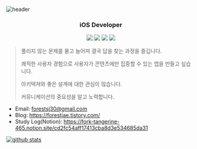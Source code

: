 ![header](https://capsule-render.vercel.app/api?type=Rect&color=0:228b22,10:1f7d1f,100:0a2a0a&height=180&section=header&text=Lee%20SeungJae&desc=ForestJae&fontColor=ffffff&fontSize=70&animation=fadeIn&fontAlignY=45&descAlignY=75)


<h3 align="center">
iOS Developer
</h3>
  
<p align="center">
<img src="https://img.shields.io/badge/iOS-000000?style=flat-square&logo=apple&logoColor=white"/></a>
<img src="https://img.shields.io/badge/Swift-F05138?style=flat-square&logo=Swift&logoColor=white"/></a>
<img src="https://img.shields.io/badge/Xcode-147EFB?style=flat-square&logo=Xcode&logoColor=white"/></a>
<img src="https://img.shields.io/badge/ReactiveX-B7178C?style=flat-square&logo=ReactiveX&logoColor=white"/></a>

> 풀리지 않는 문제를 물고 늘어져 결국 답을 찾는 과정을 즐깁니다.
> 
> 쾌적한 사용자 경험으로 사용자가 콘텐츠에만 집중할 수 있는 앱을 만들고 싶습니다.
> 
> 아키텍쳐와 좋은 설계에 대한 관심이 많습니다.
> 
> 커뮤니케이션의 중요성을 알고 노력합니다.

- Email: forestsj30@gmail.com
- Blog: https://forestjae.tistory.com/
- Study Log(Notion): https://fork-tangerine-465.notion.site/cd2fc54aff17413cba8d3e534685da31

[![github stats](https://github-readme-stats.vercel.app/api?username=forestjae&theme=tokyonight)](https://github.com/anuraghazra/github-readme-stats)
